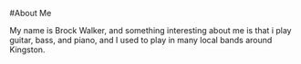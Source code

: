 #About Me

My name is Brock Walker, and something interesting about me is that i play guitar, bass, and piano, and I used to play in many local bands around Kingston.
